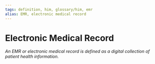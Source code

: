 ```yaml
---
tags: definition, him, glossary/him, emr
alias: EMR, electronic medical record
---
```

# Electronic Medical Record
*An EMR or electronic medical record is defined as a digital collection of patient health information.*
